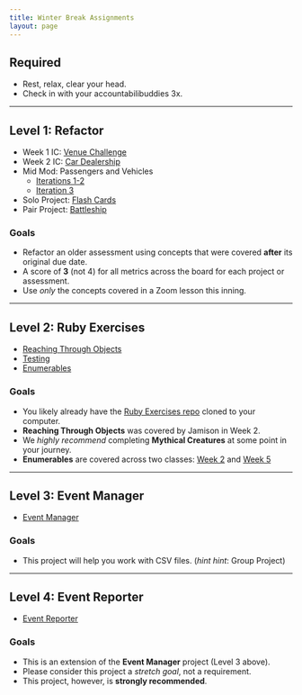 ```yaml
---
title: Winter Break Assignments
layout: page
---
```


## Required
* Rest, relax, clear your head.
* Check in with your accountabilibuddies 3x.

---

## Level 1: Refactor
* Week 1 IC: [Venue Challenge](https://github.com/turingschool-examples/venue_challenge_2111)
* Week 2 IC: [Car Dealership](https://github.com/turingschool-examples/car_dealership_2111)
* Mid Mod: Passengers and Vehicles
  * [Iterations 1-2](https://gist.github.com/dcoleman21/acc38ef2fbf8a66e0d5aae10074060e1)
  * [Iteration 3](https://gist.github.com/rtillies/d9194a7f9432d465b8ae0ef02dae71b7)
* Solo Project: [Flash Cards](./projects/flashcards)
* Pair Project: [Battleship](./projects/battleship)

### Goals
* Refactor an older assessment using concepts that were covered **after** its original due date.
* A score of **3** (not 4) for all metrics across the board for each project or assessment.
* Use *only* the concepts covered in a Zoom lesson this inning.

---

## Level 2: Ruby Exercises
* [Reaching Through Objects](https://github.com/turingschool/ruby-exercises/tree/main/objects-and-methods)
* [Testing](https://github.com/turingschool/ruby-exercises/tree/main/mythical-creatures)
* [Enumerables](https://github.com/turingschool/ruby-exercises/tree/main/enumerables)

### Goals
* You likely already have the [Ruby Exercises repo](https://github.com/turingschool/ruby-exercises) cloned to your computer.
* **Reaching Through Objects** was covered by Jamison in Week 2.
* We *highly recommend* completing **Mythical Creatures** at some point in your journey.
* **Enumerables** are covered across two classes: [Week 2](./lessons/enumerables_i) and [Week 5](./lessons/enumerables_ii)

---

## Level 3: Event Manager
* [Event Manager](./projects/eventmanager)

### Goals
* This project will help you work with CSV files. (*hint hint*: Group Project)

---

## Level 4: Event Reporter
* [Event Reporter](https://backend.turing.edu/module1/projects/event_reporter)

### Goals
* This is an extension of the **Event Manager** project (Level 3 above).
* Please consider this project a *stretch goal*, not a requirement.
* This project, however, is **strongly recommended**.
